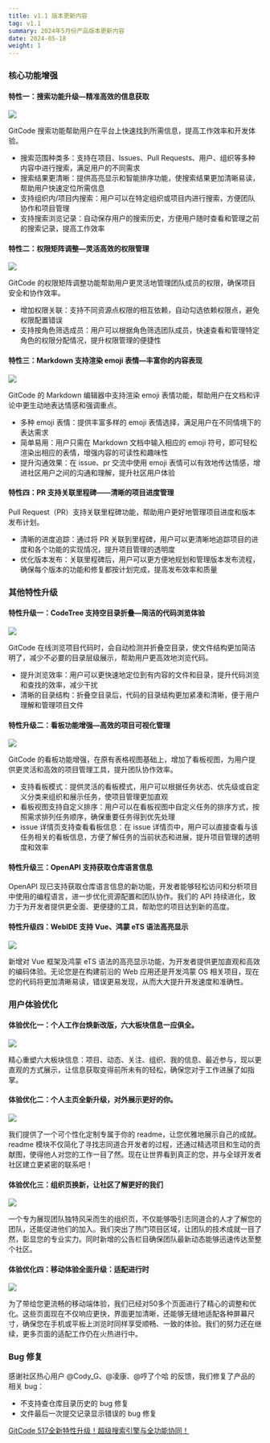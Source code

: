 ```yaml
---
title: v1.1 版本更新内容
tag: v1.1
summary: 2024年5月份产品版本更新内容
date: 2024-05-18
weight: 1
---
```


### 核心功能增强

#### 特性一：搜索功能升级—精准高效的信息获取

![](https://cdn-static.gitcode.com/doc/v1.1-search.png)

GitCode 搜索功能帮助用户在平台上快速找到所需信息，提高工作效率和开发体验。

- 搜索范围种类多：支持在项目、Issues、Pull Requests、用户、组织等多种内容中进行搜索，满足用户的不同需求
- 搜索结果更清晰：提供高亮显示和智能排序功能，使搜索结果更加清晰易读，帮助用户快速定位所需信息
- 支持组织内/项目内搜索：用户可以在特定组织或项目内进行搜索，方便团队协作和项目管理
- 支持搜索浏览记录：自动保存用户的搜索历史，方便用户随时查看和管理之前的搜索记录，提高工作效率


#### 特性二：权限矩阵调整—灵活高效的权限管理

![](https://cdn-static.gitcode.com/doc/v1.1-permissions.gif)

GitCode 的权限矩阵调整功能帮助用户更灵活地管理团队成员的权限，确保项目安全和协作效率。

- 增加权限关联：支持不同资源点权限的相互依赖，自动勾选依赖权限点，避免权限配置错误
- 支持按角色筛选成员：用户可以根据角色筛选团队成员，快速查看和管理特定角色的权限分配情况，提升权限管理的便捷性

#### 特性三：Markdown 支持渲染 emoji 表情—丰富你的内容表现

![](https://cdn-static.gitcode.com/doc/v1.1-emoji.gif)

GitCode 的 Markdown 编辑器中支持渲染 emoji 表情功能，帮助用户在文档和评论中更生动地表达情感和强调重点。

- 多种 emoji 表情：提供丰富多样的 emoji 表情选择，满足用户在不同情境下的表达需求
- 简单易用：用户只需在 Markdown 文档中输入相应的 emoji 符号，即可轻松渲染出相应的表情，增强内容的可读性和趣味性
- 提升沟通效果：在 issue、pr 交流中使用 emoji 表情可以有效地传达情感，增进社区用户之间的沟通和理解，提升社区用户体验


#### 特性四：PR 支持关联里程碑——清晰的项目进度管理

Pull Request（PR）支持关联里程碑功能，帮助用户更好地管理项目进度和版本发布计划。

- 清晰的进度追踪：通过将 PR 关联到里程碑，用户可以更清晰地追踪项目的进度和各个功能的实现情况，提升项目管理的透明度
- 优化版本发布：关联里程碑后，用户可以更方便地规划和管理版本发布流程，确保每个版本的功能和修复都按计划完成，提高发布效率和质量

### 其他特性升级

#### 特性升级一：CodeTree 支持空目录折叠—简洁的代码浏览体验

![](https://cdn-static.gitcode.com/doc/v1.1-empty.gif)

GitCode 在线浏览项目代码时，会自动检测并折叠空目录，使文件结构更加简洁明了，减少不必要的目录层级展示，帮助用户更高效地浏览代码。

- 提升浏览效率：用户可以更快速地定位到有内容的文件和目录，提升代码浏览和查找的效率，减少干扰
- 清晰的目录结构：折叠空目录后，代码的目录结构更加紧凑和清晰，便于用户理解和管理项目文件

#### 特性升级二：看板功能增强—高效的项目可视化管理

![](https://cdn-static.gitcode.com/doc/v1.1-board.png)

GitCode 的看板功能增强，在原有表格视图基础上，增加了看板视图，为用户提供更灵活和高效的项目管理工具，提升团队协作效率。

- 支持看板模式：提供灵活的看板模式，用户可以根据任务状态、优先级或自定义分类来组织和展示任务，使项目管理更加直观
- 看板视图支持自定义排序：用户可以在看板视图中自定义任务的排序方式，按照需求排列任务顺序，确保重要任务得到优先处理
- issue 详情页支持查看看板信息：在 issue 详情页中，用户可以直接查看与该任务相关的看板信息，方便了解任务的当前状态和进展，提升项目管理的透明度和效率

#### 特性升级三：OpenAPI 支持获取仓库语言信息

OpenAPI 现已支持获取仓库语言信息的新功能，开发者能够轻松访问和分析项目中使用的编程语言，进一步优化资源配置和团队协作。我们的 API 持续进化，致力于为开发者提供更全面、更便捷的工具，帮助您的项目达到新的高度。

#### 特性升级四：WebIDE 支持 Vue、鸿蒙 eTS 语法高亮显示

![](https://cdn-static.gitcode.com/doc/v1.1-ets.png)

新增对 Vue 框架及鸿蒙 eTS 语法的高亮显示功能，为开发者提供更加直观和高效的编码体验。无论您是在构建前沿的 Web 应用还是开发鸿蒙 OS 相关项目，现在您的代码将更加清晰易读，错误更易发现，从而大大提升开发速度和准确性。

### 用户体验优化

#### 体验优化一：个人工作台焕新改版，六大板块信息一应俱全。

![](https://cdn-static.gitcode.com/doc/v1.1-dashboard.png)

精心重塑六大板块信息：项目、动态、关注、组织、我的信息、最近参与，现以更直观的方式展示，让信息获取变得前所未有的轻松，确保您对于工作进展了如指掌。

#### 体验优化二：个人主页全新升级，对外展示更好的你。

![](https://cdn-static.gitcode.com/doc/v1.1-profile.png)

我们提供了一个可个性化定制专属于你的 readme，让您优雅地展示自己的成就。readme 模块不仅简化了寻找志同道合开发者的过程，还通过精选项目和生动的贡献图，使得他人对您的工作一目了然。现在让世界看到真正的您，并与全球开发者社区建立更紧密的联系吧！

#### 体验优化三：组织页换新，让社区了解更好的我们

![](https://cdn-static.gitcode.com/doc/v1.1-org.png)

一个专为展现团队独特风采而生的组织页，不仅能够吸引志同道合的人才了解您的团队，还能促进他们的加入。我们突出了热门项目区域，让团队的技术成就一目了然，彰显您的专业实力。同时新增的公告栏目确保团队最新动态能够迅速传达至整个社区。

#### 体验优化四：移动体验全面升级：适配进行时

![](https://cdn-static.gitcode.com/doc/v1.1-h5.jpg)

为了带给您更流畅的移动端体验，我们已经对50多个页面进行了精心的调整和优化。这些页面现在不仅响应更快，界面更加清晰，还能够无缝地适配各种屏幕尺寸，确保您在手机或平板上浏览时同样享受顺畅、一致的体验。我们的努力还在继续，更多页面的适配工作仍在火热进行中。

### Bug 修复

感谢社区热心用户 @Cody_G、@凌康、@哼了个哈 的反馈，我们修复了产品的相关 bug：

- 不支持查仓库目录历史的 bug 修复
- 文件最后一次提交记录显示错误的 bug 修复


[GitCode 517全新特性升级！超级搜索引擎与全功能协同！](https://mp.weixin.qq.com/s/Nex4nnsfhqVjpFr1_PonTg)